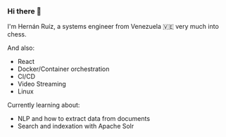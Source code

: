 ### Hi there 👋
I'm Hernán Ruíz, a systems engineer from Venezuela 🇻🇪 very much into chess. 
<!--
**hernanrz/hernanrz** is a ✨ _special_ ✨ repository because its `README.md` (this file) appears on your GitHub profile.

Here are some ideas to get you started:

- 🔭 I’m currently working on ...
- 🌱 I’m currently learning ...
- 👯 I’m looking to collaborate on ...
- 🤔 I’m looking for help with ...
- 💬 Ask me about ...
- 📫 How to reach me: ...
- 😄 Pronouns: ...
- ⚡ Fun fact: ...
-->
And also:

* React
* Docker/Container orchestration
* CI/CD
* Video Streaming
* Linux

Currently learning about:

* NLP and how to extract data from documents
* Search and indexation with Apache Solr
